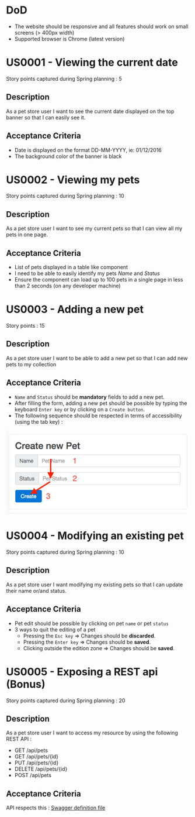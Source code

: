 DoD
===
- The website should be responsive and all features should work on small screens (> 400px width)
- Supported browser is Chrome (latest version)


US0001 - Viewing the current date
=================================
Story points captured during Spring planning : 5 

Description
-----------
As a pet store user I want to see the current date displayed on the top banner so that I can easily see it.

Acceptance Criteria
-------------------
- Date is displayed on the format DD-MM-YYYY, ie: 01/12/2016
- The background color of the banner is black

US0002 - Viewing my pets
========================
Story points captured during Spring planning : 10

Description
-----------
As a pet store user I want to see my current pets so that I can view all my pets in one page.

Acceptance Criteria
-------------------
- List of pets displayed in a table like component
- I need to be able to easily identify my pets *Name* and *Status*
- Ensure the component can load up to 100 pets in a single page in less than 2 seconds (on any developer machine)

US0003 - Adding a new pet
=========================
Story points : 15

Description
-----------
As a pet store user I want to be able to add a new pet so that I can add new pets to my collection

Acceptance Criteria
-------------------
- `Name` and `Status` should be **mandatory** fields to add a new pet.
- After filling the form, adding a new pet should be possible by typing the keyboard `Enter key` or by clicking on a `Create button`.
- The following sequence should be respected in terms of accessibility (using the tab key) : 

![alt text](../assignment/acessibility.png "Accessibility path when adding a new pet")


US0004 - Modifying an existing pet
=================================
Story points captured during Spring planning : 10

Description
-----------
As a pet store user I want modifying my existing pets so that I can update their name or/and status.

Acceptance Criteria
-------------------
- Pet edit should be possible by clicking on pet `name` or pet `status`
- 3 ways to quit the editing of a pet
    - Pressing the `Esc key` => Changes should be **discarded**.
    - Pressing the `Enter key` => Changes should be **saved**.
    - Clicking outside the edition zone => Changes should be **saved**.

US0005 - Exposing a REST api (Bonus)
===================================
Story points captured during Spring planning : 20

Description
-----------
As a pet store user I want to access my resource by using the following REST API : 

- GET /api/pets 
- GET /api/pets/{id} 
- PUT /api/pets/{id}
- DELETE /api/pets/{id}
- POST /api/pets

Acceptance Criteria
-------------------
API respects this : [Swagger definition file](../swagger.html)